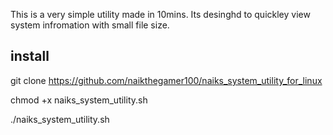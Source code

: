 This is a very simple utility made in 10mins. Its desinghd to quickley view system infromation with small file size.


install
--------

git clone https://github.com/naikthegamer100/naiks_system_utility_for_linux

chmod +x naiks_system_utility.sh

./naiks_system_utility.sh
